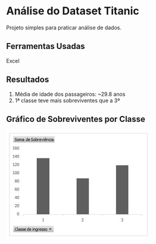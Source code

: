 # Análise do Dataset Titanic  

Projeto simples para praticar análise de dados.  

## Ferramentas Usadas  
Excel

## Resultados  
1. Média de idade dos passageiros: ~29.8 anos  
2. 1ª classe teve mais sobreviventes que a 3ª

## Gráfico de Sobreviventes por Classe  
![Sobreviventes por Classe](grafico-sobrevivencia.jpg)  

